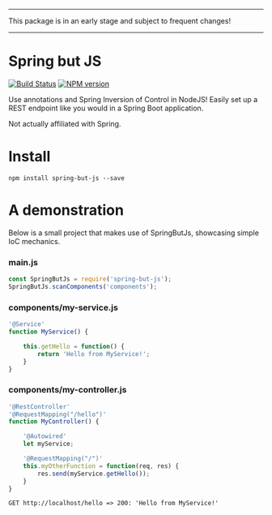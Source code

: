 ___
This package is in an early stage and subject to frequent changes!
___

# Spring but JS
[![Build Status](https://travis-ci.org/evertverschoor/spring-but-js.svg?branch=master)](https://travis-ci.org/evertverschoor/spring-but-js) [![NPM version](https://badge.fury.io/js/spring-but-js.svg)](https://www.npmjs.com/package/spring-but-js)

Use annotations and Spring Inversion of Control in NodeJS! Easily set up a REST endpoint like you would in a Spring Boot application.

Not actually affiliated with Spring.

# Install
```
npm install spring-but-js --save
```

# A demonstration
Below is a small project that makes use of SpringButJs, showcasing simple IoC mechanics.

### main.js
``` javascript
const SpringButJs = require('spring-but-js');
SpringButJs.scanComponents('components');
```

### components/my-service.js
``` javascript
'@Service'
function MyService() {

    this.getHello = function() {
        return 'Hello from MyService!';
    }
}
```

### components/my-controller.js
``` javascript
'@RestController'
'@RequestMapping("/hello")'
function MyController() {

    '@Autowired'
    let myService;

    '@RequestMapping("/")'
    this.myOtherFunction = function(req, res) {
        res.send(myService.getHello());
    }
}
```

```
GET http://localhost/hello => 200: 'Hello from MyService!'
```